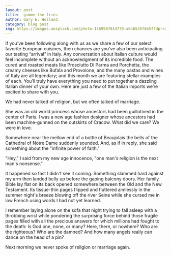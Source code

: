 ```yaml
---
layout: post
title:  gimme the fries
author: Gary E. Holland
category: blog post
img: https://images.unsplash.com/photo-1469507014779-a64b535f8e5f?dpr=2&auto=format&fit=crop&w=1500&h=1000&q=80&cs=tinysrgb&crop=
---
```


If you’ve been following along with us as we share a few of our select favorite European cuisines, then chances are you’ve also been anticipating our tasting “arrival” in Italy. Any conversation about Italian culture would feel incomplete without an acknowledgment of its incredible food. The cured and roasted meats like Prosciutto Di Parma and Porchetta, the creamy cheeses like Bufala and Provolone, and the many pastas and wines of Italy are all legendary; and this month we are featuring stellar examples of each. You’ll truly have everything you need to put together a dazzling Italian dinner of your own. Here are just a few of the Italian imports we’re excited to share with you.

We had never talked of religion, but we often talked of marriage.

She was an old world princess whose ancestors had been guillotined in the center of Paris. I was a new age fashion designer whose ancestors had been machine-gunned on the outskirts of Cracow. What did we care? We were in love.

Somewhere near the mellow end of a bottle of Beaujolais the bells of the Cathedral of Notre Dame suddenly sounded. And, as if in reply, she said something about the "infinite power of faith."

"Hey," I said from my new age innocence, "one man's religion is the next man's nonsense."

It happened so fast I didn't see it coming. Something slammed hard against my arm then landed belly up before the gaping balcony doors. Her family Bible lay flat on its back opened somewhere between the Old and the New Testament. Its tissue-thin pages flipped and fluttered aimlessly in the summer night's breeze blowing off the river Seine while she cursed me in low French using words I had not yet learned.

I remember laying alone on the sofa that night trying to fall asleep with a throbbing wrist while pondering the surprising force behind those fragile pages filled with all the precious answers for which millions had fought to the death: Is God one, none, or many? Here, there, or nowhere? Who are the righteous? Who are the damned? And how many angels really can dance on the head of a pin?

Next morning we never spoke of religion or marriage again.
